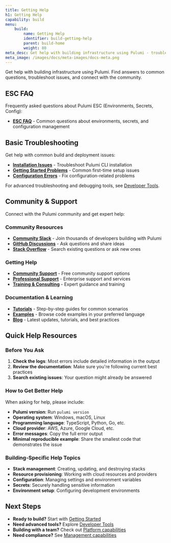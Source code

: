 ```yaml
---
title: Getting Help
h1: Getting Help
capability: build
menu:
    build:
        name: Getting Help
        identifier: build-getting-help
        parent: build-home
        weight: 80
meta_desc: Get help with building infrastructure using Pulumi - troubleshooting, FAQ, community support, and technical assistance.
meta_image: /images/docs/meta-images/docs-meta.png
---
```


Get help with building infrastructure using Pulumi. Find answers to common questions, troubleshoot issues, and connect with the community.

## ESC FAQ

Frequently asked questions about Pulumi ESC (Environments, Secrets, Config):

- **[ESC FAQ](/docs/esc/faq/)** - Common questions about environments, secrets, and configuration management

## Basic Troubleshooting

Get help with common build and deployment issues:

- **[Installation Issues](/docs/iac/download-install/)** - Troubleshoot Pulumi CLI installation
- **[Getting Started Problems](/docs/iac/get-started/)** - Common first-time setup issues
- **[Configuration Errors](/docs/iac/concepts/config/)** - Fix configuration-related problems

For advanced troubleshooting and debugging tools, see [Developer Tools](/docs/developer-tools/).

## Community & Support

Connect with the Pulumi community and get expert help:

### Community Resources

- **[Community Slack](https://slack.pulumi.com)** - Join thousands of developers building with Pulumi
- **[GitHub Discussions](https://github.com/pulumi/pulumi/discussions)** - Ask questions and share ideas
- **[Stack Overflow](https://stackoverflow.com/questions/tagged/pulumi)** - Search existing questions or ask new ones

### Getting Help

- **[Community Support](/support/)** - Free community support options
- **[Professional Support](/support/)** - Enterprise support and services
- **[Training & Consulting](/support/)** - Expert guidance and training

### Documentation & Learning

- **[Tutorials](/tutorials/)** - Step-by-step guides for common scenarios
- **[Examples](/docs/reference/pkg/)** - Browse code examples in your preferred language
- **[Blog](https://pulumi.com/blog/)** - Latest updates, tutorials, and best practices

## Quick Help Resources

### Before You Ask

1. **Check the logs**: Most errors include detailed information in the output
2. **Review the documentation**: Make sure you're following current best practices
3. **Search existing issues**: Your question might already be answered

### How to Get Better Help

When asking for help, please include:

- **Pulumi version**: Run `pulumi version`
- **Operating system**: Windows, macOS, Linux
- **Programming language**: TypeScript, Python, Go, etc.
- **Cloud provider**: AWS, Azure, Google Cloud, etc.
- **Error messages**: Copy the full error output
- **Minimal reproducible example**: Share the smallest code that demonstrates the issue

### Building-Specific Help Topics

- **Stack management**: Creating, updating, and destroying stacks
- **Resource provisioning**: Working with cloud resources and providers
- **Configuration**: Managing settings and environment variables
- **Secrets**: Securely handling sensitive information
- **Environment setup**: Configuring development environments

## Next Steps

- **Ready to build?** Start with [Getting Started](/docs/iac/get-started/)
- **Need advanced tools?** Explore [Developer Tools](/docs/developer-tools/)
- **Building with a team?** Check out [Platform capabilities](/docs/platform/)
- **Need compliance?** See [Management capabilities](/docs/management/)
